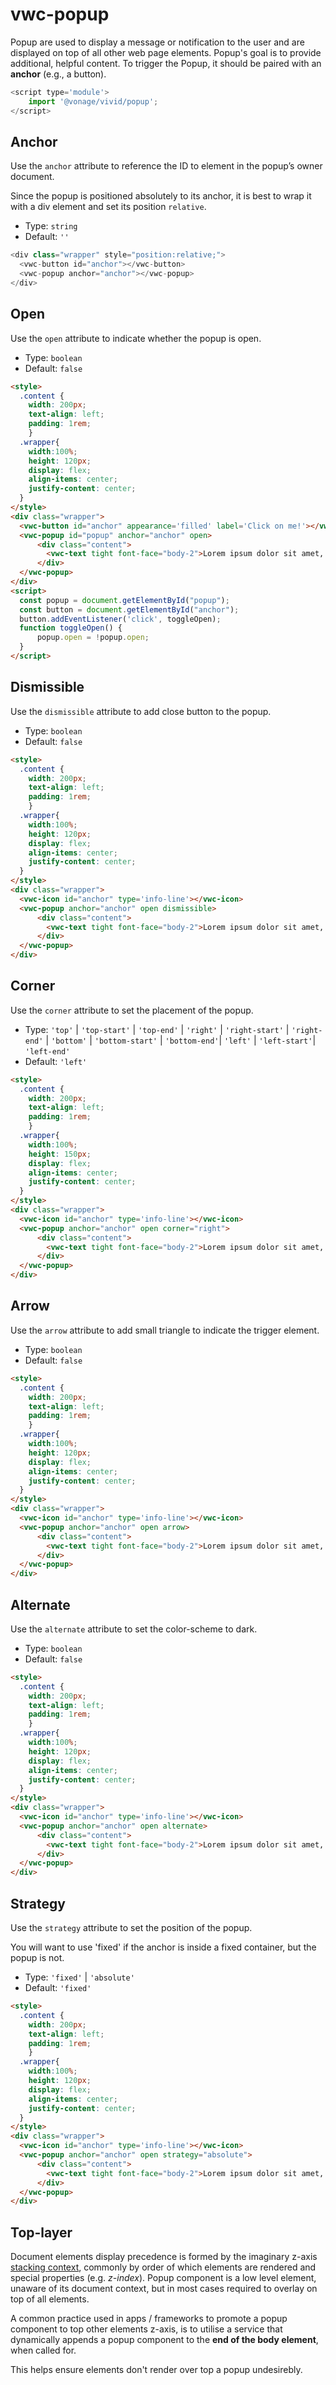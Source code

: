 # vwc-popup

Popup are used to display a message or notification to the user and are displayed on top of all other web page elements.
Popup's goal is to provide additional, helpful content. To trigger the Popup, it should be paired with an **anchor** (e.g., a button). 

```js
<script type='module'>
    import '@vonage/vivid/popup';
</script>
```
## Anchor

Use the `anchor` attribute to reference the ID to element in the popup’s owner document.

Since the popup is positioned absolutely to its anchor, it is best to wrap it with a div element and set its position `relative`.

- Type: `string`
- Default: `''`

```js
<div class="wrapper" style="position:relative;">
  <vwc-button id="anchor"></vwc-button>
  <vwc-popup anchor="anchor"></vwc-popup>
</div>
```
## Open
Use the `open` attribute to indicate whether the popup is open.

- Type: `boolean`
- Default: `false`

```html preview
<style>
  .content {
    width: 200px;
    text-align: left;
    padding: 1rem;
	}
  .wrapper{
    width:100%;
    height: 120px;
    display: flex;
    align-items: center;
    justify-content: center;
  }
</style>
<div class="wrapper">
  <vwc-button id="anchor" appearance='filled' label='Click on me!'></vwc-button>
  <vwc-popup id="popup" anchor="anchor" open>
      <div class="content">
        <vwc-text tight font-face="body-2">Lorem ipsum dolor sit amet, consectetur adipiscing elit, sed do eiusmod tempor incididunt ut labore et dolore magna aliqua.</vwc-text>
      </div>
  </vwc-popup>
</div>
<script>
  const popup = document.getElementById("popup");
  const button = document.getElementById("anchor");
  button.addEventListener('click', toggleOpen);
  function toggleOpen() {
	  popup.open = !popup.open;
  }
</script>
```

## Dismissible

Use the `dismissible` attribute to add close button to the popup.

- Type: `boolean`
- Default: `false`

```html preview
<style>
  .content {
    width: 200px;
    text-align: left;
    padding: 1rem;
	}
  .wrapper{
    width:100%;
    height: 120px;
    display: flex;
    align-items: center;
    justify-content: center;
  }
</style>
<div class="wrapper">
  <vwc-icon id="anchor" type='info-line'></vwc-icon>
  <vwc-popup anchor="anchor" open dismissible>
      <div class="content">
        <vwc-text tight font-face="body-2">Lorem ipsum dolor sit amet, consectetur adipiscing elit, sed do eiusmod tempor incididunt ut labore et dolore magna aliqua.</vwc-text>
      </div>
  </vwc-popup>
</div>

```

## Corner

Use the `corner` attribute to set the placement of the popup.

- Type: `'top'` | `'top-start'` | `'top-end'` | `'right'` | `'right-start'` | `'right-end'` | `'bottom'` | `'bottom-start'` | `'bottom-end'`| `'left'` | `'left-start'`| `'left-end'`
- Default: `'left'`

```html preview
<style>
  .content {
    width: 200px;
    text-align: left;
    padding: 1rem;
	}
  .wrapper{
    width:100%;
    height: 150px;
    display: flex;
    align-items: center;
    justify-content: center;
  }
</style>
<div class="wrapper">
  <vwc-icon id="anchor" type='info-line'></vwc-icon>
  <vwc-popup anchor="anchor" open corner="right">
      <div class="content">
        <vwc-text tight font-face="body-2">Lorem ipsum dolor sit amet, consectetur adipiscing elit, sed do eiusmod tempor incididunt ut labore et dolore magna aliqua.</vwc-text>
      </div>
  </vwc-popup>
</div>

```

## Arrow
Use the `arrow` attribute to add small triangle to indicate the trigger element.

- Type: `boolean`
- Default: `false`

```html preview
<style>
  .content {
    width: 200px;
    text-align: left;
    padding: 1rem;
	}
  .wrapper{
    width:100%;
    height: 120px;
    display: flex;
    align-items: center;
    justify-content: center;
  }
</style>
<div class="wrapper">
  <vwc-icon id="anchor" type='info-line'></vwc-icon>
  <vwc-popup anchor="anchor" open arrow>
      <div class="content">
        <vwc-text tight font-face="body-2">Lorem ipsum dolor sit amet, consectetur adipiscing elit, sed do eiusmod tempor incididunt ut labore et dolore magna aliqua.</vwc-text>
      </div>
  </vwc-popup>
</div>

```
## Alternate
Use the `alternate` attribute to set the color-scheme to dark.

- Type: `boolean`
- Default: `false`

```html preview
<style>
  .content {
    width: 200px;
    text-align: left;
    padding: 1rem;
	}
  .wrapper{
    width:100%;
    height: 120px;
    display: flex;
    align-items: center;
    justify-content: center;
  }
</style>
<div class="wrapper">
  <vwc-icon id="anchor" type='info-line'></vwc-icon>
  <vwc-popup anchor="anchor" open alternate>
      <div class="content">
        <vwc-text tight font-face="body-2">Lorem ipsum dolor sit amet, consectetur adipiscing elit, sed do eiusmod tempor incididunt ut labore et dolore magna aliqua.</vwc-text>
      </div>
  </vwc-popup>
</div>

```
## Strategy
Use the `strategy` attribute to set the position of the popup.

You will want to use 'fixed' if the anchor is inside a fixed container, but the popup is not.

- Type: `'fixed'` | `'absolute'`
- Default: `'fixed'`

```html preview
<style>
  .content {
    width: 200px;
    text-align: left;
    padding: 1rem;
	}
  .wrapper{
    width:100%;
    height: 120px;
    display: flex;
    align-items: center;
    justify-content: center;
  }
</style>
<div class="wrapper">
  <vwc-icon id="anchor" type='info-line'></vwc-icon>
  <vwc-popup anchor="anchor" open strategy="absolute">
      <div class="content">
        <vwc-text tight font-face="body-2">Lorem ipsum dolor sit amet, consectetur adipiscing elit, sed do eiusmod tempor incididunt ut labore et dolore magna aliqua.</vwc-text>
      </div>
  </vwc-popup>
</div>

```
## Top-layer

Document elements display precedence is formed by the imaginary z-axis [stacking context](https://developer.mozilla.org/en-US/docs/Web/CSS/CSS_Positioning/Understanding_z_index/The_stacking_context), commonly by order of which elements are rendered and special properties (e.g. _z-index_).
Popup component is a low level element, unaware of its document context, but in most cases required to overlay on top of all elements.

A common practice used in apps / frameworks to promote a popup component to top other elements z-axis, is to utilise a service that dynamically appends a popup component to the **end of the body element**, when called for.

This helps ensure elements don't render over top a popup undesirebly.
